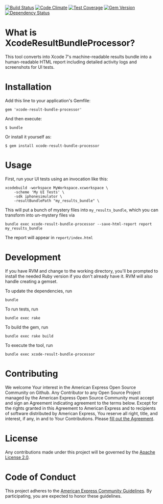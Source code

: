 [![Build Status](https://travis-ci.org/americanexpress/xcode-result-bundle-processor.svg?branch=master)](https://travis-ci.org/americanexpress/xcode-result-bundle-processor)
[![Code Climate](https://codeclimate.com/github/americanexpress/xcode-result-bundle-processor/badges/gpa.svg)](https://codeclimate.com/github/americanexpress/xcode-result-bundle-processor)
[![Test Coverage](https://codeclimate.com/github/americanexpress/xcode-result-bundle-processor/badges/coverage.svg)](https://codeclimate.com/github/americanexpress/xcode-result-bundle-processor/coverage)
[![Gem Version](https://badge.fury.io/rb/xcode-result-bundle-processor.svg)](https://badge.fury.io/rb/xcode-result-bundle-processor)
[![Dependency Status](https://www.versioneye.com/user/projects/565629adff016c002c001c2c/badge.svg?style=flat)](https://www.versioneye.com/user/projects/565629adff016c002c001c2c)

# What is XcodeResultBundleProcessor?

This tool converts into Xcode 7's machine-readable results bundle into a human-readable HTML report including
detailed activity logs and screenshots for UI tests.

# Installation

Add this line to your application's Gemfile:

    gem 'xcode-result-bundle-processor'

And then execute:

    $ bundle

Or install it yourself as:

    $ gem install xcode-result-bundle-processor

# Usage

First, run your UI tests using an invocation like this:

    xcodebuild -workspace MyWorkspace.xcworkspace \
        -scheme 'My UI Tests' \
        -sdk iphonesimulator \
        -resultBundlePath "my_results_bundle" \

This will put a bunch of mystery files into `my_results_bundle`, which you can transform into un-mystery files
via

    bundle exec xcode-result-bundle-processor --save-html-report report my_results_bundle

The report will appear in `report/index.html`

# Development

If you have RVM and change to the working directory, you'll be prompted to install the needed Ruby version if you
don't already have it. RVM will also handle creating a gemset.

To update the dependencies, run

    bundle

To run tests, run

    bundle exec rake

To build the gem, run

    bundle exec rake build

To execute the tool, run

    bundle exec xcode-result-bundle-processor

# Contributing

We welcome Your interest in the American Express Open Source Community on Github. Any Contributor to any Open Source Project managed by the American Express Open Source Community must accept and sign an Agreement indicating agreement to the terms below. Except for the rights granted in this Agreement to American Express and to recipients of software distributed by American Express, You reserve all right, title, and interest, if any, in and to Your Contributions. Please [fill out the Agreement](https://cla-assistant.io/americanexpress/).

# License

Any contributions made under this project will be governed by the [Apache License 2.0](https://github.com/americanexpress/xcode-result-bundle-processor/blob/master/LICENSE.txt).

# Code of Conduct

This project adheres to the [American Express Community Guidelines](https://github.com/americanexpress/middle-manager/wiki/Code-of-Conduct).
By participating, you are expected to honor these guidelines.
